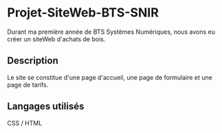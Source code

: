 # Projet-SiteWeb-BTS-SNIR

Durant ma première année de BTS Systèmes Numériques, nous avons eu créer un siteWeb d'achats de bois.

## Description

Le site se constitue d'une page d'accueil, une page de formulaire et une page de tarifs.

## Langages utilisés

CSS / HTML
